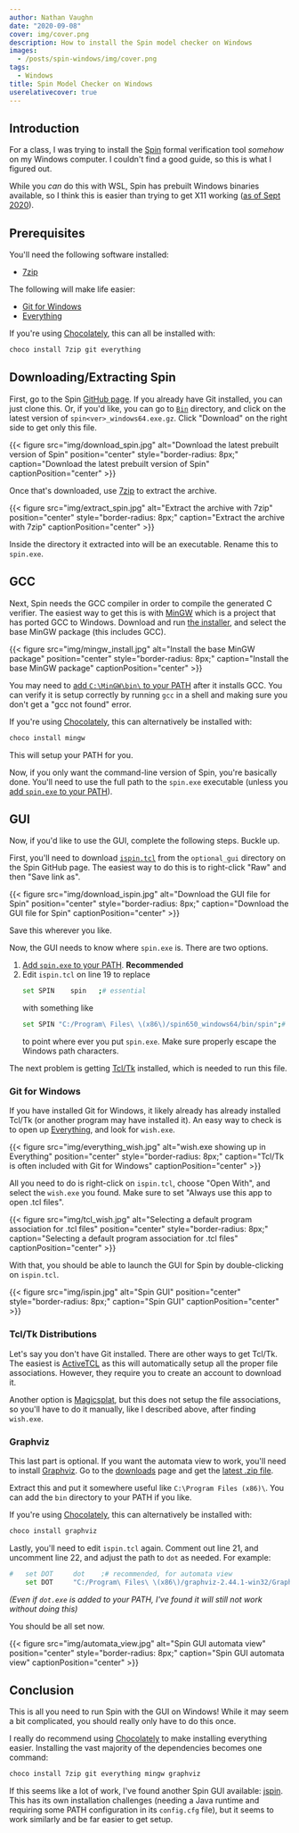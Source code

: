 ```yaml
---
author: Nathan Vaughn
date: "2020-09-08"
cover: img/cover.png
description: How to install the Spin model checker on Windows
images:
  - /posts/spin-windows/img/cover.png
tags:
  - Windows
title: Spin Model Checker on Windows
userelativecover: true
---
```


## Introduction

For a class, I was trying to install the [Spin](https://spinroot.com/)
formal verification tool _somehow_ on my Windows computer. I couldn't find
a good guide, so this is what I figured out.

While you _can_ do this with WSL, Spin has prebuilt Windows
binaries available, so I think this is easier than trying to get
X11 working ([as of Sept 2020](https://devblogs.microsoft.com/commandline/whats-new-in-the-windows-subsystem-for-linux-september-2020/#gui-apps)).

## Prerequisites

You'll need the following software installed:

- [7zip](https://www.7-zip.org/)

The following will make life easier:

- [Git for Windows](https://git-scm.com/download/win)
- [Everything](https://www.voidtools.com/)

If you're using [Chocolately](https://chocolatey.org/),
this can all be installed with:

```powershell
choco install 7zip git everything
```

## Downloading/Extracting Spin

First, go to the Spin [GitHub page](https://github.com/nimble-code/Spin). If you
already have Git installed, you can just clone this. Or, if you'd like,
you can go to [`Bin`](https://github.com/nimble-code/Spin/tree/master/Bin) directory,
and click on the latest version of
`spin<ver>_windows64.exe.gz`. Click "Download" on the right side to get
only this file.

{{< figure src="img/download_spin.jpg" alt="Download the latest prebuilt version of Spin" position="center" style="border-radius: 8px;" caption="Download the latest prebuilt version of Spin" captionPosition="center" >}}

Once that's downloaded, use [7zip](https://www.7-zip.org/) to extract the archive.

{{< figure src="img/extract_spin.jpg" alt="Extract the archive with 7zip" position="center" style="border-radius: 8px;" caption="Extract the archive with 7zip" captionPosition="center" >}}

Inside the directory it extracted into will be an executable. Rename this to `spin.exe`.

## GCC

Next, Spin needs the GCC compiler in order to compile the generated C verifier.
The easiest way to get this is with [MinGW](http://www.mingw.org/)
which is a project that has ported GCC to Windows.
Download and run [the installer](https://osdn.net/projects/mingw/releases/),
and select the base MinGW package (this includes GCC).

{{< figure src="img/mingw_install.jpg" alt="Install the base MinGW package" position="center" style="border-radius: 8px;" caption="Install the base MinGW package" captionPosition="center" >}}

You may need to [add `C:\MinGW\bin\` to your PATH](https://www.howtogeek.com/118594/how-to-edit-your-system-path-for-easy-command-line-access/) after it installs GCC.
You can verify it is setup correctly by running `gcc` in a shell and making sure
you don't get a "gcc not found" error.

If you're using [Chocolately](https://chocolatey.org/),
this can alternatively be installed with:

```powershell
choco install mingw
```

This will setup your PATH for you.

Now, if you only want the command-line version of Spin, you're basically done.
You'll need to use the full path to the `spin.exe` executable (unless you
[add `spin.exe` to your PATH](https://www.howtogeek.com/118594/how-to-edit-your-system-path-for-easy-command-line-access/)).

## GUI

Now, if you'd like to use the GUI, complete the following steps. Buckle up.

First, you'll need to download
[`ispin.tcl`](https://github.com/nimble-code/Spin/blob/master/optional_gui/ispin.tcl)
from the `optional_gui` directory on the Spin GitHub page. The easiest way to do
this is to right-click "Raw" and then "Save link as".

{{< figure src="img/download_ispin.jpg" alt="Download the GUI file for Spin" position="center" style="border-radius: 8px;" caption="Download the GUI file for Spin" captionPosition="center" >}}

Save this wherever you like.

Now, the GUI needs to know where `spin.exe` is. There are two options.

1. [Add `spin.exe` to your PATH](https://www.howtogeek.com/118594/how-to-edit-your-system-path-for-easy-command-line-access/). **Recommended**
2. Edit `ispin.tcl` on line 19 to replace
   ```bash
   set SPIN    spin   ;# essential
   ```
   with something like
   ```bash
   set SPIN	"C:/Program\ Files\ \(x86\)/spin650_windows64/bin/spin";# essential
   ```
   to point where ever you put `spin.exe`. Make sure properly escape the Windows path characters.

The next problem is getting [Tcl/Tk](https://www.tcl.tk/) installed,
which is needed to run this file.

### Git for Windows

If you have installed Git for Windows, it likely already has already installed Tcl/Tk
(or another program may have installed it).
An easy way to check is to open up [Everything](https://www.voidtools.com/),
and look for `wish.exe`.

{{< figure src="img/everything_wish.jpg" alt="wish.exe showing up in Everything" position="center" style="border-radius: 8px;" caption="Tcl/Tk is often included with Git for Windows" captionPosition="center" >}}

All you need to do is right-click on `ispin.tcl`, choose "Open With",
and select the `wish.exe` you found. Make sure to set
"Always use this app to open .tcl files".

{{< figure src="img/tcl_wish.jpg" alt="Selecting a default program association for .tcl files" position="center" style="border-radius: 8px;" caption="Selecting a default program association for .tcl files" captionPosition="center" >}}

With that, you should be able to launch the GUI for Spin
by double-clicking on `ispin.tcl`.

{{< figure src="img/ispin.jpg" alt="Spin GUI" position="center" style="border-radius: 8px;" caption="Spin GUI" captionPosition="center" >}}

### Tcl/Tk Distributions

Let's say you don't have Git installed. There are other ways to get Tcl/Tk.
The easiest is [ActiveTCL](https://www.activestate.com/products/tcl/downloads/) as
this will automatically setup all the proper file associations. However, they require
you to create an account to download it.

Another option is
[Magicsplat](https://www.magicsplat.com/tcl-installer/index.html#downloads),
but this does not setup the file associations, so you'll have to do it manually, like
I described above, after finding `wish.exe`.

### Graphviz

This last part is optional. If you want the automata view to work, you'll need
to install [Graphviz](https://graphviz.org/). Go to the
[downloads](https://graphviz.org/download/) page and get the
[latest .zip file](https://www2.graphviz.org/Packages/stable/windows/10/msbuild/Release/Win32/).

Extract this and put it somewhere useful like `C:\Program Files (x86)\`.
You can add the `bin` directory to your PATH if you like.

If you're using [Chocolately](https://chocolatey.org/),
this can alternatively be installed with:

```powershell
choco install graphviz
```

Lastly, you'll need to edit `ispin.tcl` again. Comment out line 21, and uncomment
line 22, and adjust the path to `dot` as needed. For example:

```bash
#	set DOT     dot    ;# recommended, for automata view
	set DOT		"C:/Program\ Files\ \(x86\)/graphviz-2.44.1-win32/Graphviz/bin/dot";
```

_(Even if `dot.exe` is added to your PATH, I've found it will still not work without doing this)_

You should be all set now.

{{< figure src="img/automata_view.jpg" alt="Spin GUI automata view" position="center" style="border-radius: 8px;" caption="Spin GUI automata view" captionPosition="center" >}}

## Conclusion

This is all you need to run Spin with the GUI on Windows! While it may
seem a bit complicated, you should really only have to do this once.

I really do recommend using [Chocolately](https://chocolatey.org/) to make
installing everything easier. Installing the vast majority of the dependencies
becomes one command:

```powershell
choco install 7zip git everything mingw graphviz
```

If this seems like a lot of work, I've found another Spin GUI
available: [jspin](https://github.com/motib/jspin).
This has its own installation challenges (needing a Java runtime and requiring
some PATH configuration in its `config.cfg` file), but it seems
to work similarly and be far easier to get setup.
